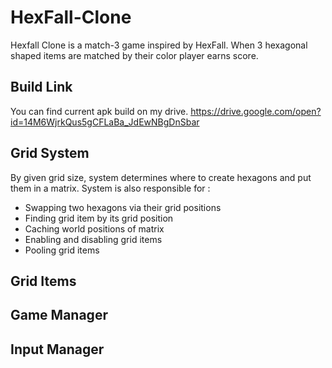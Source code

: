 # HexFall-Clone

Hexfall Clone is a match-3 game inspired by HexFall.  When 3 hexagonal shaped items are matched by their color player earns score. 

## Build Link
You can find current apk build on my drive.
https://drive.google.com/open?id=14M6WjrkQus5gCFLaBa_JdEwNBgDnSbar

## Grid System

By given grid size, system determines where to create hexagons and put them in a matrix. System is also responsible for :

* Swapping two hexagons via their grid positions
* Finding grid item by its grid position
* Caching world positions of matrix
* Enabling and disabling grid items
* Pooling grid items

## Grid Items



## Game Manager



## Input Manager




